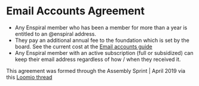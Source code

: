 # Email Accounts Agreement

* Any Enspiral member who has been a member for more than a year is entitled to an @enspiral address.
* They pay an additional annual fee to the foundation which is set by the board. See the current cost at the [Email accounts guide](https://github.com/enspiral/handbook/blob/Ops-updates/guides/email_accounts.md)
* Any Enspiral member with an active subscription \(full or subsidized\) can keep their email address regardless of how / when they received it.

This agreement was formed through the Assembly Sprint \| April 2019 via this [Loomio thread](https://www.loomio.org/d/tLkZUOV5/email-accounts-agreement)
